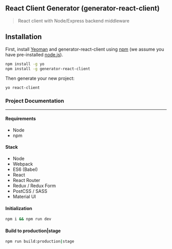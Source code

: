 ## React Client Generator (generator-react-client)
> React client with Node/Express backend middleware

## Installation

First, install [Yeoman](http://yeoman.io) and generator-react-client using [npm](https://www.npmjs.com/) (we assume you have pre-installed [node.js](https://nodejs.org/)).

```bash
npm install -g yo
npm install -g generator-react-client
```

Then generate your new project:

```bash
yo react-client
```

### Project Documentation
---
#### Requirements
- Node
- npm

#### Stack
- Node
- Webpack
- ES6 (Babel)
- React
- React Router
- Redux / Redux Form
- PostCSS / SASS
- Material UI

#### Initialization
```bash
npm i && npm run dev
```

#### Build to production|stage
```bash
npm run build:production|stage
```